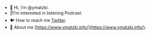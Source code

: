 - 👋 Hi, I’m @ymatzki.
- 👂I’m interested in listening Podcast.
- 🐦 How to reach me [Twitter](https://twitter.com/ymatzki).
- 📄 About me [https://www.ymatzki.info/](https://www.ymatzki.info/).
